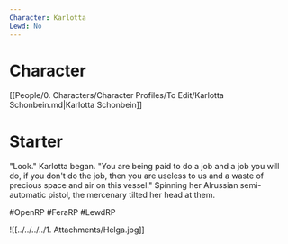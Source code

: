 ```yaml
---
Character: Karlotta
Lewd: No
---
```

# Character
[[People/0. Characters/Character Profiles/To Edit/Karlotta Schonbein.md|Karlotta Schonbein]]

# Starter
"Look." Karlotta began. "You are being paid to do a job and a job you will do, if you don't do the job, then you are useless to us and a waste of precious space and air on this vessel." Spinning her Alrussian semi-automatic pistol, the mercenary tilted her head at them. 

#OpenRP #FeraRP #LewdRP 

![[../../../../1. Attachments/Helga.jpg]]